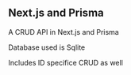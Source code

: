 ## Next.js and Prisma 

A CRUD API in Next.js and Prisma

Database used is Sqlite

Includes ID specifice CRUD as well
